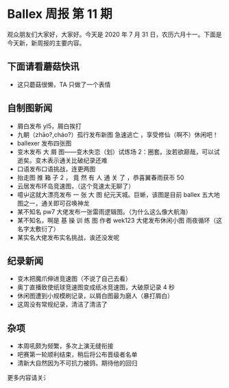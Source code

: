 # Ballex 周报 第 11 期

观众朋友们大家好，大家好。今天是 2020 年 7 月 31 日，农历六月十一。下面是今天新，新周报的主要内容。

## 下面请看蘑菇快讯

- 这只蘑菇很懒，TA 只做了一个表情

## 自制图新闻

- 屑白发布 yl5，屑白挨打
- 九朝（zhāo?,cháo?）孤行发布新图 急速逃亡 ，享受修仙（啊不）休闲吧！
- ballexer 发布四张图
- 变木发布 大 屑 图——变木失恋（划）试炼场 2：圈套。汝若欲巅哉，可以试逝矣。变木表示通关比破纪录还难
- 口语发布口语挑战，连更两图
- 抬走图 推 箱 子 2 ， 竟 然 有 人 通 关 了 ，恭喜翼春雨获币 50
- 云居发布环岛竞速图，（这个竞速太无聊了）
- 噫屮这就大漂亮发布 一 张 大 图 纪元天城。巨蜥，该图是目前 ballex 五大地图之一，通关即可召唤神龙
- 某不知名 pw7 大佬发布一张雷雨逻辑图。（为什么这么像大航海）
- 某不知名，啊是 基 操 训 练 图 作者 wek123 大佬发布休闲小图 雨夜循环（这名字太敷衍了）
- 某实名大佬发布实名挑战，诶还没发呢

## 纪录新闻

- 变木把魔爪伸进竞速图（不说了自己去看）
- 奥丁直播致使纸球竞速图变成纸冰竞速图，大破原记录 4 秒
- 休闲图遭到小规模刷记录，以屑白图最为磨人（暴打屑白）
- 这周没有常规纪录，清洁了清洁了

## 杂项

- 本周吼颇为频繁，多次上演无缝衔接
- 吧赛第一轮顺利结束，稍后将公布晋级者名单
- 清新大自然因为不可抗力被鸽，期待他的回归

更多内容请关氵
